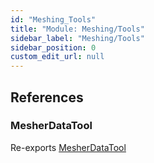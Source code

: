 ```yaml
---
id: "Meshing_Tools"
title: "Module: Meshing/Tools"
sidebar_label: "Meshing/Tools"
sidebar_position: 0
custom_edit_url: null
---
```


## References

### MesherDataTool

Re-exports [MesherDataTool](../classes/Meshing_Tools_MesherDataTools.MesherDataTool.md)
